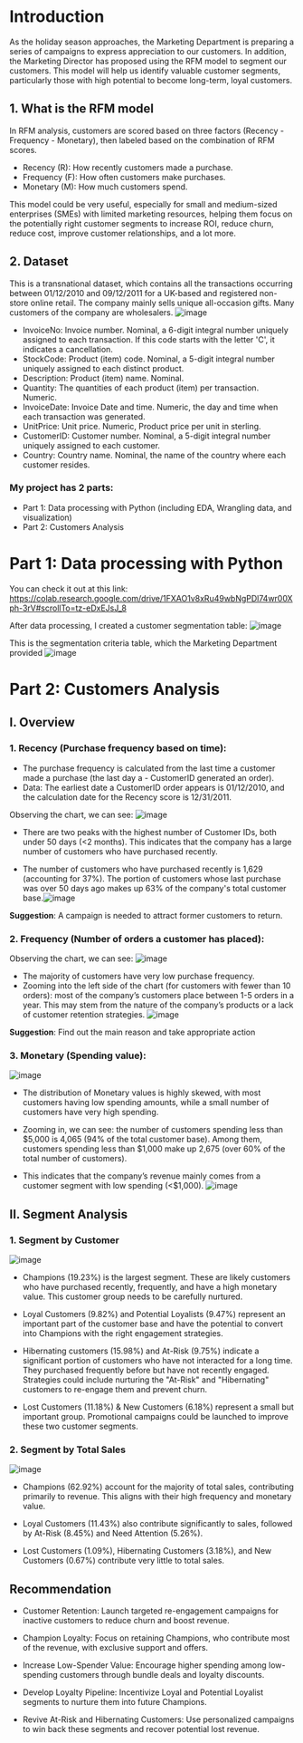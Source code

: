 # Introduction
As the holiday season approaches, the Marketing Department is preparing a series of campaigns to express appreciation to our customers. In addition, the Marketing Director has proposed using the RFM model to segment our customers. This model will help us identify valuable customer segments, particularly those with high potential to become long-term, loyal customers.

## 1. What is the RFM model
In RFM analysis, customers are scored based on three factors (Recency - Frequency - Monetary), then labeled based on the combination of RFM scores.
- Recency (R): How recently customers made a purchase.
- Frequency (F): How often customers make purchases.
- Monetary (M): How much customers spend.

This model could be very useful, especially for small and medium-sized enterprises (SMEs) with limited marketing resources, helping them focus on the potentially right customer segments to increase ROI, reduce churn, reduce cost, improve customer relationships, and a lot more.


## 2. Dataset
This is a transnational dataset, which contains all the transactions occurring between 01/12/2010 and 09/12/2011 for a UK-based and registered non-store online retail. The company mainly sells unique all-occasion gifts. Many customers of the company are wholesalers.
![image](https://github.com/user-attachments/assets/006a1006-3ad7-4159-915c-5ee09128df9d)

- InvoiceNo: Invoice number. Nominal, a 6-digit integral number uniquely assigned to each transaction. If this code starts with the letter 'C', it indicates a cancellation.
- StockCode: Product (item) code. Nominal, a 5-digit integral number uniquely assigned to each distinct product.
- Description: Product (item) name. Nominal.
- Quantity: The quantities of each product (item) per transaction. Numeric.
- InvoiceDate: Invoice Date and time. Numeric, the day and time when each transaction was generated.
- UnitPrice: Unit price. Numeric, Product price per unit in sterling.
- CustomerID: Customer number. Nominal, a 5-digit integral number uniquely assigned to each customer.
- Country: Country name. Nominal, the name of the country where each customer resides.

### My project has 2 parts:
- Part 1: Data processing with Python (including EDA, Wrangling data, and visualization)
- Part 2: Customers Analysis
  
# Part 1: Data processing with Python 
You can check it out at this link: 
https://colab.research.google.com/drive/1FXAO1v8xRu49wbNgPDl74wr00Xph-3rV#scrollTo=tz-eDxEJsJ_8

After data processing, I created a customer segmentation table: 
![image](https://github.com/user-attachments/assets/e5166fda-d54f-4641-a6bc-c4c9e85ddd90)

This is the segmentation criteria table, which the Marketing Department provided
![image](https://github.com/user-attachments/assets/af247523-202b-4ab0-8ec7-061777ed8b25)

# Part 2: Customers Analysis 
## I. Overview
### 1. Recency (Purchase frequency based on time):
- The purchase frequency is calculated from the last time a customer made a purchase (the last day a - CustomerID generated an order).
- Data: The earliest date a CustomerID order appears is 01/12/2010, and the calculation date for the Recency score is 12/31/2011.

Observing the chart, we can see:
![image](https://github.com/user-attachments/assets/90ee6315-d17b-4713-90b2-ecded48ce1cf)

- There are two peaks with the highest number of Customer IDs, both under 50 days (<2 months). This indicates that the company has a large number of customers who have purchased recently.

- The number of customers who have purchased recently is 1,629 (accounting for 37%). The portion of customers whose last purchase was over 50 days ago makes up 63% of the company's total customer base.![image](https://github.com/user-attachments/assets/f1fb468f-996a-465e-961e-49e473c13fe3)

**Suggestion**: A campaign is needed to attract former customers to return.

### 2. Frequency (Number of orders a customer has placed):
Observing the chart, we can see:
![image](https://github.com/user-attachments/assets/93f451f3-c1c7-418c-b509-9e8d1a321cc1)

- The majority of customers have very low purchase frequency.
- Zooming into the left side of the chart (for customers with fewer than 10 orders): most of the company’s customers place between 1-5 orders in a year. This may stem from the nature of the company’s products or a lack of customer retention strategies.
![image](https://github.com/user-attachments/assets/90d20e75-9c47-4cd5-90a9-1921f5a7056e)


**Suggestion**: Find out the main reason and take appropriate action

### 3. Monetary (Spending value):
![image](https://github.com/user-attachments/assets/a5029360-ee6e-469b-9cf6-fec4233ec6f6)

- The distribution of Monetary values is highly skewed, with most customers having low spending amounts, while a small number of customers have very high spending.

- Zooming in, we can see: the number of customers spending less than $5,000 is 4,065 (94% of the total customer base). Among them, customers spending less than $1,000 make up 2,675 (over 60% of the total number of customers).

- This indicates that the company’s revenue mainly comes from a customer segment with low spending (<$1,000).
![image](https://github.com/user-attachments/assets/7650dec2-c055-4d22-adae-5cd30ff95d6f)


## II. Segment Analysis
### 1. Segment by Customer
![image](https://github.com/user-attachments/assets/c9125a41-12f3-42e4-82e3-9805736fb91e)

- Champions (19.23%) is the largest segment. These are likely customers who have purchased recently, frequently, and have a high monetary value. This customer group needs to be carefully nurtured.

- Loyal Customers (9.82%) and Potential Loyalists (9.47%) represent an important part of the customer base and have the potential to convert into Champions with the right engagement strategies.

- Hibernating customers (15.98%) and At-Risk (9.75%) indicate a significant portion of customers who have not interacted for a long time. They purchased frequently before but have not recently engaged. Strategies could include nurturing the "At-Risk" and "Hibernating" customers to re-engage them and prevent churn.

- Lost Customers (11.18%) & New Customers (6.18%) represent a small but important group. Promotional campaigns could be launched to improve these two customer segments.

### 2. Segment by Total Sales
![image](https://github.com/user-attachments/assets/51a2ebf1-6b99-4dd3-866f-2ffe5f50a355)

- Champions (62.92%) account for the majority of total sales, contributing primarily to revenue. This aligns with their high frequency and monetary value.

- Loyal Customers (11.43%) also contribute significantly to sales, followed by At-Risk (8.45%) and Need Attention (5.26%).

- Lost Customers (1.09%), Hibernating Customers (3.18%), and New Customers (0.67%) contribute very little to total sales.

## Recommendation
- Customer Retention: Launch targeted re-engagement campaigns for inactive customers to reduce churn and boost revenue.

- Champion Loyalty: Focus on retaining Champions, who contribute most of the revenue, with exclusive support and offers.

- Increase Low-Spender Value: Encourage higher spending among low-spending customers through bundle deals and loyalty discounts.

- Develop Loyalty Pipeline: Incentivize Loyal and Potential Loyalist segments to nurture them into future Champions.

- Revive At-Risk and Hibernating Customers: Use personalized campaigns to win back these segments and recover potential lost revenue.

